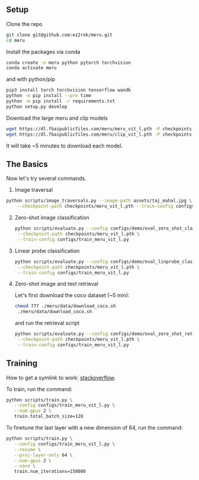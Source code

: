 ## Setup

Clone the repo
```sh
git clone git@github.com:ez2rok/meru.git
cd meru
```

Install the packages via conda
```sh
conda create -n meru python pytorch torchvision
conda activate meru
```
and with python/pip
```sh
pip3 install torch torchvision tensorflow wandb
python -m pip install --pre timm
python -m pip install -r requirements.txt
python setup.py develop
```

Download the large meru and clip models
```sh
wget https://dl.fbaipublicfiles.com/meru/meru_vit_l.pth -P checkpoints
wget https://dl.fbaipublicfiles.com/meru/clip_vit_l.pth -P checkpoints
```
It will take ~5 minutes to download each model.

## The Basics

Now let's try several commands.

1. Image traversal
   
```sh
python scripts/image_traversals.py --image-path assets/taj_mahal.jpg \
    --checkpoint-path checkpoints/meru_vit_l.pth --train-config configs/train_meru_vit_l.py
```

2. Zero-shot image classification
   ```sh
   python scripts/evaluate.py --config configs/demo/eval_zero_shot_classification.py \
    --checkpoint-path checkpoints/meru_vit_l.pth \
    --train-config configs/train_meru_vit_l.py
   ```

3. Linear probe classification
   ```sh
   python scripts/evaluate.py --config configs/demo/eval_linprobe_classification.py \
    --checkpoint-path checkpoints/meru_vit_l.pth \
    --train-config configs/train_meru_vit_l.py 
    ```
    
4. Zero-shot image and text retrieval
   
   Let's first download the coco dataset (~5 min):
   ```sh
   chmod 777 ./meru/data/download_coco.sh
    ./meru/data/download_coco.sh
   ```
   and run the retrieval script
   ```sh
   python scripts/evaluate.py --config configs/demo/eval_zero_shot_retrieval.py \
    --checkpoint-path checkpoints/meru_vit_l.pth \
    --train-config configs/train_meru_vit_l.py
   ```

## Training

How to get a symlink to work:
[stackoverflow](https://superuser.com/questions/511900/why-doesnt-my-symbolic-link-work).

To train, run the command:
```sh
python scripts/train.py \
   --config configs/train_meru_vit_l.py \
   --num-gpus 2 \
   train.total_batch_size=128
```

To finetune the last layer with a new dimension of 64, run the command:
```sh
python scripts/train.py \
   --config configs/train_meru_vit_l.py \
   --resume \
   --proj-layer-only 64 \
   --num-gpus 2 \
   --save \
   train.num_iterations=150000
```